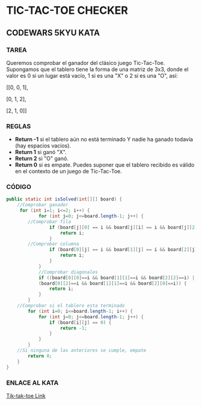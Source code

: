 # TIC-TAC-TOE CHECKER
## CODEWARS 5KYU KATA
### TAREA
Queremos comprobar el ganador del clásico juego Tic-Tac-Toe.
Supongamos que el tablero tiene la forma de una matriz de 3x3, donde el valor es 0 si un lugar está vacío, 1 si es una "X" o 2 si es una "O", así:

[[0, 0, 1],
  
 [0, 1, 2],
 
 [2, 1, 0]]
### REGLAS
- **Return -1** si el tablero aún no está terminado Y nadie ha ganado todavía (hay espacios vacíos).
- **Return 1** si ganó "X".
- **Return 2** si "O" ganó.
- **Return 0** si es empate.
Puedes suponer que el tablero recibido es válido en el contexto de un juego de Tic-Tac-Toe.

### CÓDIGO
```java
public static int isSolved(int[][] board) {
	//Comprobar ganador 
	 for (int i=1; i<=2; i++) {
            for (int j=0; j<=board.length-1; j++) {
		//Comprobar fila
                if (board[j][0] == i && board[j][i] == i && board[j][2] == i) {
                    return i;
                }
		//Comprobar columna
                if (board[0][j] == i && board[1][j] == i && board[2][j] == i) {
                    return i;
                }
            }
            //Comprobar diagonales
            if ((board[0][0]==i && board[1][1]==i && board[2][2]==i) || 
			(board[0][2]==i && board[1][1]==i && board[2][0]==i)) {
                return i;
            }
        }
	//Comprobar si el tablero esta terminado
        for (int i=0; i<=board.length-1; i++) {
            for (int j=0; j<=board.length-1; j++) {
                if (board[i][j] == 0) {
                    return -1;
                }
            }
        }
	//Si ninguna de las anteriores se cumple, empate
        return 0;
    }
}
```
### ENLACE AL KATA
[Tik-tak-toe Link](https://www.codewars.com/kata/525caa5c1bf619d28c000335/java)
